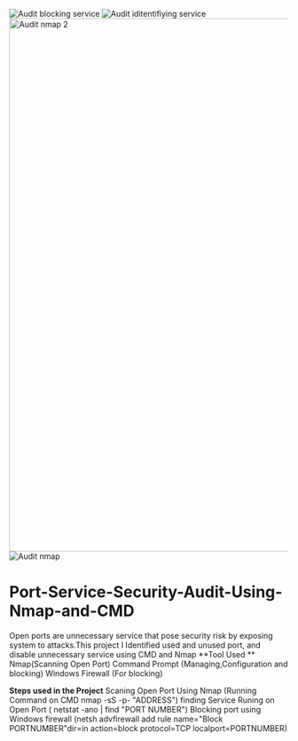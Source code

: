 ![Audit blocking service](https://github.com/user-attachments/assets/40aaa1bf-45ca-4f95-a82a-829e63d765df)
![Audit iditentifiying service](https://github.com/user-attachments/assets/97d72303-55c2-40f3-a2c1-c996143ad6d9)
<img width="960" alt="Audit nmap 2" src="https://github.com/user-attachments/assets/1d0f1ce9-092e-446f-a2f6-3b7e41df2cf0" />
![Audit nmap](https://github.com/user-attachments/assets/6d68aaa5-3c35-48ae-80c8-e5ab4f76516a)
# Port-Service-Security-Audit-Using-Nmap-and-CMD
Open ports are unnecessary service that pose security risk by exposing system to attacks.This project I Identified  used and unused port, and  disable unnecessary service using CMD and Nmap
**Tool Used **
Nmap(Scanning Open Port)
Command Prompt (Managing,Configuration and blocking)
Windows Firewall (For blocking)

**Steps used in the Project**
Scaning Open Port Using Nmap (Running Command on CMD nmap -sS -p- "ADDRESS")
finding Service Runing on Open Port ( netstat -ano | find "PORT NUMBER")
Blocking port using Windows firewall (netsh advfirewall add rule name="Block PORTNUMBER"dir=in action=block protocol=TCP localport=PORTNUMBER)
